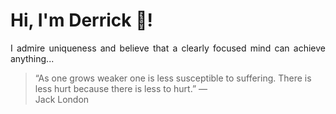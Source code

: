 # Hi, I'm Derrick 👋!
<p align="justify">I admire uniqueness and believe that a clearly focused mind can achieve anything...</p> 
<!-- #quote-start -->
<blockquote>&ldquo;As one grows weaker one is less susceptible to suffering. There is less hurt because there is less to hurt.&rdquo; &mdash; <footer>Jack London</footer></blockquote>
<!-- #quote-end -->
